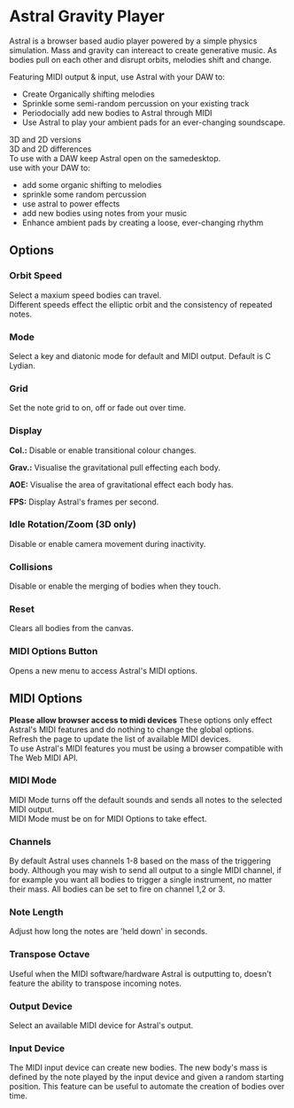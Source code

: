 # Astral Gravity Player

Astral is a browser based audio player powered by a simple physics simulation. Mass and gravity can intereact to create generative music. As bodies pull on each other and disrupt orbits, melodies shift and change.

Featuring MIDI output & input, use Astral with your DAW to:
- Create Organically shifting melodies
- Sprinkle some semi-random percussion on your existing track
- Periodocially add new bodies to Astral through MIDI
- Use Astral to play your ambient pads for an ever-changing soundscape.



3D and 2D versions  
3D and 2D differences  
To use with a DAW keep Astral open on the samedesktop.  
use with your DAW to:
- add some organic shifting to melodies
- sprinkle some random percussion
- use astral to power effects
- add new bodies using notes from your music
- Enhance ambient pads by creating a loose, ever-changing rhythm

## Options

### Orbit Speed

Select a maxium speed bodies can travel.  
Different speeds effect the elliptic orbit and the consistency of repeated notes.

### Mode

Select a key and diatonic mode for default and MIDI output. 
Default is C Lydian.

### Grid

Set the note grid to on, off or fade out over time.

### Display

**Col.:** Disable or enable transitional colour changes.

**Grav.:** Visualise the gravitational pull effecting each body.

**AOE:** Visualise the area of gravitational effect each body has.

**FPS:** Display Astral's frames per second.

### Idle Rotation/Zoom (3D only)

Disable or enable camera movement during inactivity.

### Collisions

Disable or enable the merging of bodies when they touch.

### Reset

Clears all bodies from the canvas.

### MIDI Options Button

Opens a new menu to access Astral's MIDI options.

## MIDI Options

**Please allow browser access to midi devices**
These options only effect Astral's MIDI features and do nothing to change the global options.  
Refresh the page to update the list of available MIDI devices.  
To use Astral's MIDI features you must be using a browser compatible with The Web MIDI API.

### MIDI Mode

MIDI Mode turns off the default sounds and sends all notes to the selected MIDI output.  
MIDI Mode must be on for MIDI Options to take effect.

### Channels

By default Astral uses channels 1-8 based on the mass of the triggering body. Although you may wish to send all output to a single MIDI channel, if for example you want all bodies to trigger a single instrument, no matter their mass. All bodies can be set to fire on channel 1,2 or 3.

### Note Length

Adjust how long the notes are 'held down' in seconds.

### Transpose Octave

Useful when the MIDI software/hardware Astral is outputting to, doesn't feature the ability to transpose incoming notes.

### Output Device

Select an available MIDI device for Astral's output.

### Input Device

The MIDI input device can create new bodies. The new body's mass is defined by the note played by the input device and given a random starting position. This feature can be useful to automate the creation of bodies over time.
